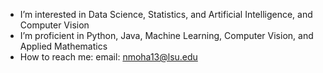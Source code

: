 -  I’m interested in Data Science, Statistics, and Artificial Intelligence, and Computer Vision
-  I’m proficient in Python, Java, Machine Learning, Computer Vision, and Applied Mathematics
-  How to reach me: email: nmoha13@lsu.edu
